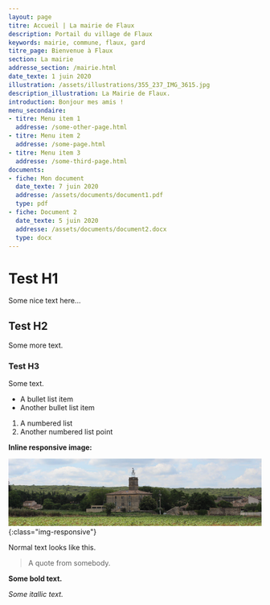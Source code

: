 ```yaml
---
layout: page
titre: Accueil | La mairie de Flaux
description: Portail du village de Flaux
keywords: mairie, commune, flaux, gard
titre_page: Bienvenue à Flaux
section: La mairie
addresse_section: /mairie.html
date_texte: 1 juin 2020
illustration: /assets/illustrations/355_237_IMG_3615.jpg
description_illustration: La Mairie de Flaux.
introduction: Bonjour mes amis !
menu_secondaire:
- titre: Menu item 1
  addresse: /some-other-page.html
- titre: Menu item 2
  addresse: /some-page.html
- titre: Menu item 3
  addresse: /some-third-page.html
documents:
- fiche: Mon document
  date_texte: 7 juin 2020
  addresse: /assets/documents/document1.pdf
  type: pdf
- fiche: Document 2
  date_texte: 5 juin 2020
  addresse: /assets/documents/document2.docx
  type: docx
---
```

# Test H1
Some nice text here...

## Test H2
Some more text.

### Test H3

Some text.

* A bullet list item
* Another bullet list item

1. A numbered list
2. Another numbered list point

**Inline responsive image:**

![Some alt text](assets/illustrations/940_250_flauxbanner1_3600.jpg){:class="img-responsive"}

Normal text looks like this.

> A quote from somebody.

**Some bold text.**

_Some itallic text._
